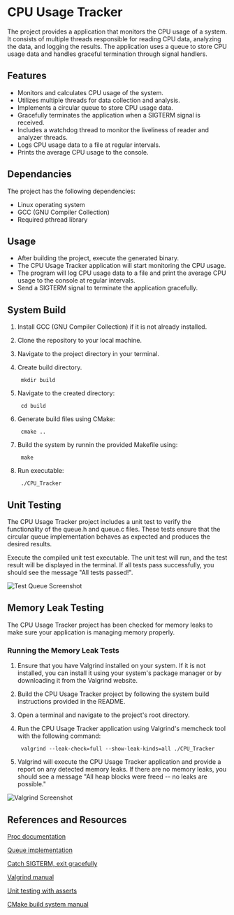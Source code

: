 
# CPU Usage Tracker

The project provides a application that monitors the CPU usage of a system. It consists of multiple threads responsible for reading CPU data, analyzing the data, and logging the results. The application uses a queue to store CPU usage data and handles graceful termination through signal handlers.

## Features

* Monitors and calculates CPU usage of the system.
* Utilizes multiple threads for data collection and analysis.
* Implements a circular queue to store CPU usage data.
* Gracefully terminates the application when a SIGTERM signal is received.
* Includes a watchdog thread to monitor the liveliness of reader and analyzer threads.
* Logs CPU usage data to a file at regular intervals.
* Prints the average CPU usage to the console.

## Dependancies

The project has the following dependencies:

* Linux operating system
* GCC (GNU Compiler Collection)
* Required pthread library

## Usage

* After building the project, execute the generated binary.
* The CPU Usage Tracker application will start monitoring the CPU usage.
* The program will log CPU usage data to a file and print the average CPU usage to the console at regular intervals.
* Send a SIGTERM signal to terminate the application gracefully.

## System Build

1. Install GCC (GNU Compiler Collection) if it is not already installed.
2. Clone the repository to your local machine.
3. Navigate to the project directory in your terminal.
4. Create build directory.

        mkdir build
5. Navigate to the created directory:

        cd build
6. Generate build files using CMake:

        cmake ..
7. Build the system by runnin the provided Makefile using:

        make
8. Run executable:

        ./CPU_Tracker
## Unit Testing

The CPU Usage Tracker project includes a unit test to verify the functionality of the queue.h and queue.c files. These tests ensure that the circular queue implementation behaves as expected and produces the desired results.

Execute the compiled unit test executable. The unit test will run, and the test result will be displayed in the terminal. If all tests pass successfully, you should see the message "All tests passed!".

![Test Queue Screenshot](https://i.imgur.com/pPvE04W.png)

## Memory Leak Testing

The CPU Usage Tracker project has been checked for memory leaks to make sure your application is managing memory properly.

### Running the Memory Leak Tests

1. Ensure that you have Valgrind installed on your system. If it is not installed, you can install it using your system's package manager or by downloading it from the Valgrind website.
2. Build the CPU Usage Tracker project by following the system build instructions provided in the README.
3. Open a terminal and navigate to the project's root directory.
4. Run the CPU Usage Tracker application using Valgrind's memcheck tool with the following command:

        valgrind --leak-check=full --show-leak-kinds=all ./CPU_Tracker

5. Valgrind will execute the CPU Usage Tracker application and provide a report on any detected memory leaks. If there are no memory leaks, you should see a message  "All heap blocks were freed -- no leaks are possible."

![Valgrind Screenshot](https://i.imgur.com/GJ3pSTU.png)

## References and Resources

[Proc documentation](https://www.kernel.org/doc/Documentation/filesystems/proc.txt)

[Queue implementation](https://www.youtube.com/watch?v=FcIubL92gaI)

[Catch SIGTERM, exit gracefully](https://airtower.wordpress.com/2010/06/16/catch-sigterm-exit-gracefully/)

[Valgrind manual](https://valgrind.org/docs/manual/quick-start.html)

[Unit testing with asserts](http://www.electronvector.com/blog/unit-testing-with-asserts)

[CMake build system manual](https://cmake.org/cmake/help/latest/manual/cmake-buildsystem.7.html)
